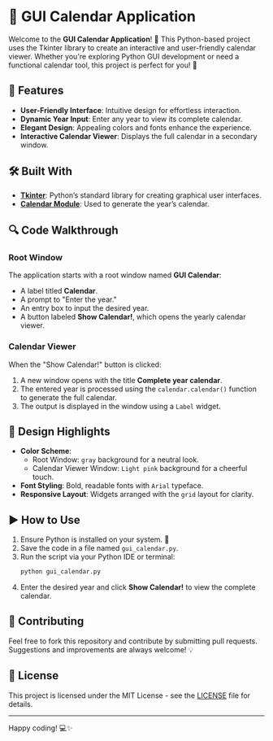 # 📅 GUI Calendar Application

Welcome to the **GUI Calendar Application**! 🎉 This Python-based project uses the Tkinter library to create an interactive and user-friendly calendar viewer. Whether you're exploring Python GUI development or need a functional calendar tool, this project is perfect for you! 🚀

## 🌟 Features
- **User-Friendly Interface**: Intuitive design for effortless interaction.
- **Dynamic Year Input**: Enter any year to view its complete calendar.
- **Elegant Design**: Appealing colors and fonts enhance the experience.
- **Interactive Calendar Viewer**: Displays the full calendar in a secondary window.

## 🛠️ Built With
- **[Tkinter](https://docs.python.org/3/library/tkinter.html)**: Python’s standard library for creating graphical user interfaces.
- **[Calendar Module](https://docs.python.org/3/library/calendar.html)**: Used to generate the year’s calendar.

## 🔍 Code Walkthrough

### Root Window
The application starts with a root window named **GUI Calendar**:
- A label titled **Calendar**.
- A prompt to "Enter the year."
- An entry box to input the desired year.
- A button labeled **Show Calendar!**, which opens the yearly calendar viewer.

### Calendar Viewer
When the "Show Calendar!" button is clicked:
1. A new window opens with the title **Complete year calendar**.
2. The entered year is processed using the `calendar.calendar()` function to generate the full calendar.
3. The output is displayed in the window using a `Label` widget.

## 🎨 Design Highlights
- **Color Scheme**: 
  - Root Window: `gray` background for a neutral look.
  - Calendar Viewer Window: `Light pink` background for a cheerful touch.
- **Font Styling**: Bold, readable fonts with `Arial` typeface.
- **Responsive Layout**: Widgets arranged with the `grid` layout for clarity.

## ▶️ How to Use
1. Ensure Python is installed on your system. 🐍
2. Save the code in a file named `gui_calendar.py`.
3. Run the script via your Python IDE or terminal:
   ```bash
   python gui_calendar.py
   ```
4. Enter the desired year and click **Show Calendar!** to view the complete calendar.


## 🙌 Contributing
Feel free to fork this repository and contribute by submitting pull requests. Suggestions and improvements are always welcome! 💡

## 📃 License
This project is licensed under the MIT License - see the [LICENSE](LICENSE) file for details.

---
Happy coding! 💻✨

